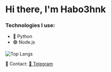 # Hi there, I'm Habo3hnk

### Technologies I use:
- 🐍 Python
- 🟢 Node.js

![Top Langs](https://github-readme-stats.vercel.app/api/top-langs/?username=habo3hnk&layout=compact&theme=radical)

📡 Contact: [📨 Telegram](https://t.me/your_username)
